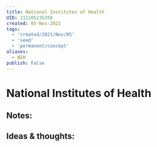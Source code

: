 ```yaml
---
title: National Institutes of Health
UID: 211105235358
created: 05-Nov-2021
tags:
  - 'created/2021/Nov/05'
  - 'seed'
  - 'permanent/concept'
aliases:
  - NIH
publish: False
---
```

# National Institutes of Health

## Notes:


## Ideas & thoughts:


